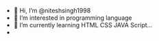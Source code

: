 - 👋 Hi, I’m @niteshsingh1998
- 👀 I’m interested in programming language  
- 🌱 I’m currently learning HTML CSS JAVA Script... 
-

<!---
niteshsingh1998/niteshsingh1998 is a ✨ special ✨ repository because its `README.md` (this file) appears on your GitHub profile.
You can click the Preview link to take a look at your changes.
--->
